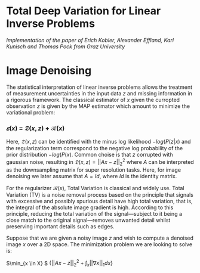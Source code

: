 # **Total Deep Variation for Linear Inverse Problems**

*Implementation of the paper of Erich Kobler, Alexander Effland, Karl Kunisch and Thomas Pock from Graz University*

# **Image Denoising**

The statistical interpretation of linear inverse problems allows the treatment of measurement uncertainties in the input
data $z$ and missing information in a rigorous framework. The classical estimator of $x$ given the curropted observation $z$ is given by the MAP estimator which amount to minimize the variational problem:

### $𝜀(x)$ = $𝔇(x,z) + ℛ(x)$

Here, $𝔇(x,z)$ can be identified with the minus log likelihood $-log(P(z|x)$ and the regularization term correspond to the negative log probability of the prior distribution $-log(P(x)$. Common choise is that $z$ corrupted with gaussian noise, resulting in $𝔇(x,z) = ||Ax-z||^2_2$ where $A$ can be interpreted as the downsampling matrix for super resolution tasks.
Here, for image denoising we later assume that $A = Id$, where $Id$ is the identity matrix.

For the regularizer $ℛ(x)$, Total Variation is classical and widely use. 
Total Variation (TV) is a noise removal process based on the principle that signals with excessive and possibly spurious detail have high total variation, that is, the integral of the absolute image gradient is high. According to this principle, reducing the total variation of the signal—subject to it being a close match to the original signal—removes unwanted detail whilst preserving important details such as edges.

Suppose that we are given a noisy image $z$ and wish to compute a denoised image $x$ over a 2D space. The minimization problem we are looking to solve is:

$\min_{x \in X} $ $\{{||Ax-z||^2_2}+\int_{x}||\nabla x||_1dx\}$
